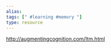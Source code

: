 ```yaml
---
alias: 
tags: [" #learning #memory "]
type: resource
---
```


http://augmentingcognition.com/ltm.html